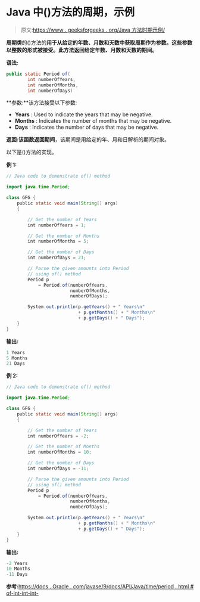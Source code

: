 # Java 中()方法的周期，示例

> 原文:[https://www . geeksforgeeks . org/Java 方法时期示例/](https://www.geeksforgeeks.org/period-of-method-in-java-with-examples/)

**周期类**的()方法的**用于从给定的年数、月数和天数中获取周期作为参数。这些参数以整数的形式被接受。此方法返回给定年数、月数和天数的期间。**

**语法:**

```java
public static Period of(
        int numberOfYears, 
        int numberOfMonths,
        int numberOfDays)
```

**参数:**该方法接受以下参数:

*   **Years** : Used to indicate the years that may be negative.
*   **Months** : Indicates the number of months that may be negative.
*   **Days** : Indicates the number of days that may be negative.

**返回:**该函数返回**期间**，该期间是用给定的年、月和日解析的期间对象。

以下是()方法的实现。

**例 1:**

```java
// Java code to demonstrate of() method

import java.time.Period;

class GFG {
    public static void main(String[] args)
    {

        // Get the number of Years
        int numberOfYears = 1;

        // Get the number of Months
        int numberOfMonths = 5;

        // Get the number of Days
        int numberOfDays = 21;

        // Parse the given amounts into Period
        // using of() method
        Period p
            = Period.of(numberOfYears,
                        numberOfMonths,
                        numberOfDays);

        System.out.println(p.getYears() + " Years\n"
                           + p.getMonths() + " Months\n"
                           + p.getDays() + " Days");
    }
}
```

**输出:**

```java
1 Years
5 Months
21 Days

```

**例 2:**

```java
// Java code to demonstrate of() method

import java.time.Period;

class GFG {
    public static void main(String[] args)
    {

        // Get the number of Years
        int numberOfYears = -2;

        // Get the number of Months
        int numberOfMonths = 10;

        // Get the number of Days
        int numberOfDays = -11;

        // Parse the given amounts into Period
        // using of() method
        Period p
            = Period.of(numberOfYears,
                        numberOfMonths,
                        numberOfDays);

        System.out.println(p.getYears() + " Years\n"
                           + p.getMonths() + " Months\n"
                           + p.getDays() + " Days");
    }
}
```

**输出:**

```java
-2 Years
10 Months
-11 Days

```

**参考:**[https://docs . Oracle . com/javase/9/docs/API/Java/time/period . html # of-int-int-int-](https://docs.oracle.com/javase/9/docs/api/java/time/Period.html#of-int-int-int-)